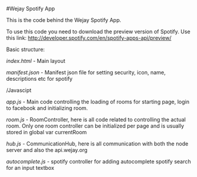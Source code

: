 #Wejay Spotify App

This is the code behind the Wejay Spotify App.

To use this code you need to download the preview version of Spotify. Use this link:
http://developer.spotify.com/en/spotify-apps-api/preview/

Basic structure:

*index.html* - Main layout

*manifest.json* - Manifest json file for setting security, icon, name, descriptions etc for spotify




/Javascipt

*app.js* - Main code controlling the loading of rooms for starting page, login to facebook and initializing room.

*room.js* - RoomController, here is all code related to controlling the actual room. Only one room controller can be initialized per page and is usually stored in global var currentRoom

*hub.js* - CommunicationHub, here is all communication with both the node server and also the api.wejay.org

*autocomplete.js* - spotify controller for adding autocomplete spotify search for an input textbox

